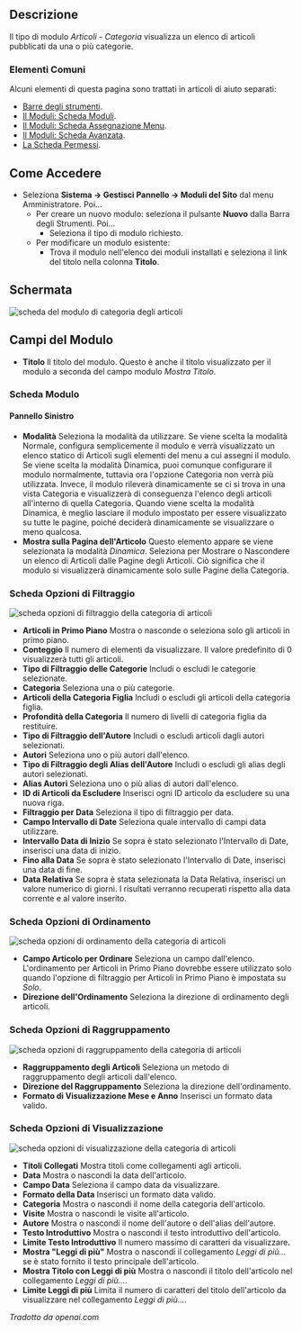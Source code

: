<!-- Filename: Help4.x:Site_Modules:_Articles_-_Category / Display title: Moduli: Articoli - Categoria -->

## Descrizione

Il tipo di modulo *Articoli - Categoria* visualizza un elenco di articoli pubblicati
da una o più categorie.

### Elementi Comuni

Alcuni elementi di questa pagina sono trattati in articoli di aiuto separati:

* [Barre degli strumenti](jdocmanual?article=help/common-elements/toolbars).
* [Il Moduli: Scheda Moduli](jdocmanual?article=help/modules/modules-module-tab).
* [Il Moduli: Scheda Assegnazione Menu](jdocmanual?article=help/modules/modules-menu-assignment-tab).
* [Il Moduli: Scheda Avanzata](jdocmanual?article=help/modules/modules-advanced-tab).
* [La Scheda Permessi](jdocmanual?article=help/common-elements/edit-permissions).

<!-- Da fare: Un tutorial per mostrare come utilizzare questo modulo -->

## Come Accedere

- Seleziona **Sistema → Gestisci Pannello → Moduli del Sito** dal menu
  Amministratore. Poi...
  - Per creare un nuovo modulo: seleziona il pulsante **Nuovo** dalla Barra degli Strumenti. Poi...
    - Seleziona il tipo di modulo richiesto.
  - Per modificare un modulo esistente:
    - Trova il modulo nell'elenco dei moduli installati e seleziona il
      link del titolo nella colonna **Titolo**.

## Schermata

![scheda del modulo di categoria degli articoli](../../../it/images/modules-site/modules-articles-category-module-tab.png)

## Campi del Modulo

- **Titolo** Il titolo del modulo. Questo è anche il titolo visualizzato per il modulo a seconda del campo modulo *Mostra Titolo*.

### Scheda Modulo

#### Pannello Sinistro

- **Modalità** Seleziona la modalità da utilizzare. Se viene scelta la modalità Normale, configura semplicemente il modulo e verrà visualizzato un elenco statico di Articoli sugli elementi del menu a cui assegni il modulo. Se viene scelta la modalità Dinamica, puoi comunque configurare il modulo normalmente, tuttavia ora l'opzione Categoria non verrà più utilizzata. Invece, il modulo rileverà dinamicamente se ci si trova in una vista Categoria e visualizzerà di conseguenza l'elenco degli articoli all'interno di quella Categoria. Quando viene scelta la modalità Dinamica, è meglio lasciare il modulo impostato per essere visualizzato su tutte le pagine, poiché deciderà dinamicamente se visualizzare o meno qualcosa.
- **Mostra sulla Pagina dell'Articolo** Questo elemento appare se viene selezionata la modalità *Dinamica*. Seleziona per Mostrare o Nascondere un elenco di Articoli dalle Pagine degli Articoli. Ciò significa che il modulo si visualizzerà dinamicamente solo sulle Pagine della Categoria.

### Scheda Opzioni di Filtraggio

![scheda opzioni di filtraggio della categoria di articoli](../../../it/images/modules-site/modules-articles-category-filtering-options-tab.png)

- **Articoli in Primo Piano** Mostra o nasconde o seleziona solo gli articoli in primo piano.
- **Conteggio** Il numero di elementi da visualizzare. Il valore predefinito di 0 visualizzerà tutti gli articoli.
- **Tipo di Filtraggio delle Categorie** Includi o escludi le categorie selezionate.
- **Categoria** Seleziona una o più categorie.
- **Articoli della Categoria Figlia** Includi o escludi gli articoli della categoria figlia.
- **Profondità della Categoria** Il numero di livelli di categoria figlia da restituire.
- **Tipo di Filtraggio dell'Autore** Includi o escludi articoli dagli autori selezionati.
- **Autori** Seleziona uno o più autori dall'elenco.
- **Tipo di Filtraggio degli Alias dell'Autore** Includi o escludi gli alias degli autori selezionati.
- **Alias Autori** Seleziona uno o più alias di autori dall'elenco.
- **ID di Articoli da Escludere** Inserisci ogni ID articolo da escludere su una nuova riga.
- **Filtraggio per Data** Seleziona il tipo di filtraggio per data.
- **Campo Intervallo di Date** Seleziona quale intervallo di campi data utilizzare.
- **Intervallo Data di Inizio** Se sopra è stato selezionato l'Intervallo di Date, inserisci una data di inizio.
- **Fino alla Data** Se sopra è stato selezionato l'Intervallo di Date, inserisci una data di fine.
- **Data Relativa** Se sopra è stata selezionata la Data Relativa, inserisci un valore numerico di giorni. I risultati verranno recuperati rispetto alla data corrente e al valore inserito.

### Scheda Opzioni di Ordinamento

![scheda opzioni di ordinamento della categoria di articoli](../../../it/images/modules-site/modules-articles-category-ordering-options-tab.png)

- **Campo Articolo per Ordinare** Seleziona un campo dall'elenco. L'ordinamento per Articoli in Primo Piano dovrebbe essere utilizzato solo quando l'opzione di filtraggio per Articoli in Primo Piano è impostata su *Solo*.
- **Direzione dell'Ordinamento** Seleziona la direzione di ordinamento degli articoli.

### Scheda Opzioni di Raggruppamento

![scheda opzioni di raggruppamento della categoria di articoli](../../../it/images/modules-site/modules-articles-category-grouping-options-tab.png)

- **Raggruppamento degli Articoli** Seleziona un metodo di raggruppamento degli articoli dall'elenco.
- **Direzione del Raggruppamento** Seleziona la direzione dell'ordinamento.
- **Formato di Visualizzazione Mese e Anno** Inserisci un formato data valido.

### Scheda Opzioni di Visualizzazione

![scheda opzioni di visualizzazione della categoria di articoli](../../../it/images/modules-site/modules-articles-category-display-options-tab.png)

- **Titoli Collegati** Mostra titoli come collegamenti agli articoli.
- **Data** Mostra o nascondi la data dell'articolo.
- **Campo Data** Seleziona il campo data da visualizzare.
- **Formato della Data** Inserisci un formato data valido.
- **Categoria** Mostra o nascondi il nome della categoria dell'articolo.
- **Visite** Mostra o nascondi le visite all'articolo.
- **Autore** Mostra o nascondi il nome dell'autore o dell'alias dell'autore.
- **Testo Introduttivo** Mostra o nascondi il testo introduttivo dell'articolo.
- **Limite Testo Introduttivo** Il numero massimo di caratteri da visualizzare.
- **Mostra "Leggi di più"** Mostra o nascondi il collegamento *Leggi di più...* se è stato fornito il testo principale dell'articolo.
- **Mostra Titolo con Leggi di più** Mostra o nascondi il titolo dell'articolo nel collegamento *Leggi di più...*.
- **Limite Leggi di più** Limita il numero di caratteri del titolo dell'articolo da visualizzare nel collegamento *Leggi di più...*.

*Tradotto da openai.com*
